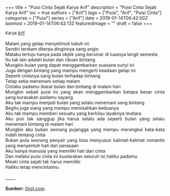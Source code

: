 +++
title = "Puisi Cinta Sejati Karya Arif"
description = "Puisi Cinta Sejati Karya Arif"
toc = true
authors = ["Arif"]
tags = ["Puisi", "Arif", "Puisi Cinta"]
categories = ["Puisi"]
series = ["Arif"]
date = 2019-01-14T06:42:00Z
lastmod = 2019-01-14T06:42:13Z
featuredImage = ""
draft = false
+++

<div style="text-align: justify;">
<div style="font-size: small;">Karya <a href="/authors/arif/" target="_blank">Arif</a></div><br />
Malam yang gelap menyelimuti tubuh ini<br />Sendiri terdiam diterpa dinginnya sang angin<br />Mataku tertuju hanya pada objek yang bersinar di luasnya langit semesta<br />Itu tak lain adalah bulan dan ribuan bintang<br />Mungkin bulan yang dapat menggambarkan suasana sunyi ini<br />Juga dengan bintang yang mampu mengerti keadaan gelap ini<br />Seperti cintanya sang bulan terhadap bintang<br />Tetap setia menemani setiap malam<br />Cintaku padamu ibarat bulan dan bintang di malam hari<br />Mungkin sebait puisi ini yang akan menggambarkan betapa besar cinta yang kurasakan padamu sayang<br />Aku tak mampu menjadi bulan yang selalu menemani sang bintang<br />Begitu juga siang yang mampu memisahkan keduanya<br />Aku tak mampu memberi sesuatu yang berkilau layaknya mutiara<br />Aku pun tak sanggup jika harus selalu ada seperti bulan yang selalu menemani bintang di malam hari<br />Mungkin aku bukan seorang pujangga yang mampu merangkai kata-kata indah tentang cinta<br />Bukan pula seorang penyair yang bisa menyusun kalimat-kalimat romantis yang menyentuh hati dan perasaan<br />Aku hanya manusia yang memiliki hati dan cinta<br />Dan melalui puisi cinta ini kuutarakan seluruh isi hatiku padamu<br />Meski cinta sejati tak harus memiliki<br />Hatiku tetap mencintaimu.<br /><br />
_____
<br /><br /><b>Sumber:</b> <a href="https://www.0nol.com/puisi-cinta">0nol.com</a>.</div>
